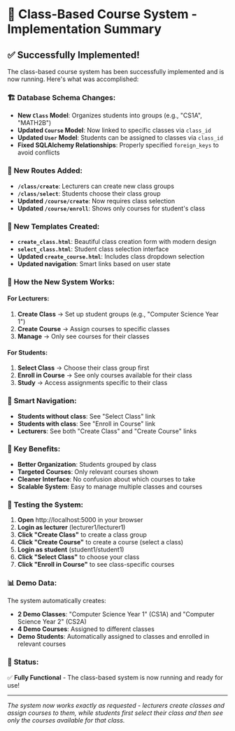# 🎯 Class-Based Course System - Implementation Summary

## ✅ **Successfully Implemented!**

The class-based course system has been successfully implemented and is now running. Here's what was accomplished:

### 🏗️ **Database Schema Changes:**
- **New `Class` Model**: Organizes students into groups (e.g., "CS1A", "MATH2B")
- **Updated `Course` Model**: Now linked to specific classes via `class_id`
- **Updated `User` Model**: Students can be assigned to classes via `class_id`
- **Fixed SQLAlchemy Relationships**: Properly specified `foreign_keys` to avoid conflicts

### 🔧 **New Routes Added:**
- **`/class/create`**: Lecturers can create new class groups
- **`/class/select`**: Students choose their class group
- **Updated `/course/create`**: Now requires class selection
- **Updated `/course/enroll`**: Shows only courses for student's class

### 🎨 **New Templates Created:**
- **`create_class.html`**: Beautiful class creation form with modern design
- **`select_class.html`**: Student class selection interface
- **Updated `create_course.html`**: Includes class dropdown selection
- **Updated navigation**: Smart links based on user state

### 🔄 **How the New System Works:**

#### **For Lecturers:**
1. **Create Class** → Set up student groups (e.g., "Computer Science Year 1")
2. **Create Course** → Assign courses to specific classes
3. **Manage** → Only see courses for their classes

#### **For Students:**
1. **Select Class** → Choose their class group first
2. **Enroll in Course** → See only courses available for their class
3. **Study** → Access assignments specific to their class

### 📱 **Smart Navigation:**
- **Students without class**: See "Select Class" link
- **Students with class**: See "Enroll in Course" link
- **Lecturers**: See both "Create Class" and "Create Course" links

### 🎯 **Key Benefits:**
- **Better Organization**: Students grouped by class
- **Targeted Courses**: Only relevant courses shown
- **Cleaner Interface**: No confusion about which courses to take
- **Scalable System**: Easy to manage multiple classes and courses

### 🧪 **Testing the System:**

1. **Open** http://localhost:5000 in your browser
2. **Login as lecturer** (lecturer1/lecturer1)
3. **Click "Create Class"** to create a class group
4. **Click "Create Course"** to create a course (select a class)
5. **Login as student** (student1/student1)
6. **Click "Select Class"** to choose your class
7. **Click "Enroll in Course"** to see class-specific courses

### 📊 **Demo Data:**
The system automatically creates:
- **2 Demo Classes**: "Computer Science Year 1" (CS1A) and "Computer Science Year 2" (CS2A)
- **4 Demo Courses**: Assigned to different classes
- **Demo Students**: Automatically assigned to classes and enrolled in relevant courses

### 🚀 **Status:**
✅ **Fully Functional** - The class-based system is now running and ready for use!

---

*The system now works exactly as requested - lecturers create classes and assign courses to them, while students first select their class and then see only the courses available for that class.*
